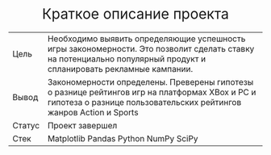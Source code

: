 <h1 style="font-weight:normal" align="center">Краткое описание проекта</h1>

<table whidt=100% valign=top >
  <tr>
    <td>Цель</td>
    <td>Необходимо выявить определяющие успешность игры закономерности. Это позволит сделать ставку на потенциально популярный продукт и спланировать рекламные кампании.</td>
  </tr>
  <tr>
    <td>Вывод</td>
    <td>Закономерности определены. Преверены гипотезы о разнице рейтингов игр на платформах XBox и РС и гипотеза о разнице пользовательских рейтингов жанров Action и Sports</td>
  </tr>
  <tr>
    <td>Статус</td>
    <td>Проект завершел</td>
  </tr>
  <tr>
    <td>Стек</td>
    <td>Matplotlib Pandas Python NumPy SciPy</td>
  </tr>
</table>
